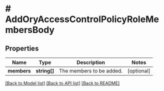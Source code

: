 # # AddOryAccessControlPolicyRoleMembersBody

## Properties

Name | Type | Description | Notes
------------ | ------------- | ------------- | -------------
**members** | **string[]** | The members to be added. | [optional]

[[Back to Model list]](../../README.md#models) [[Back to API list]](../../README.md#endpoints) [[Back to README]](../../README.md)

